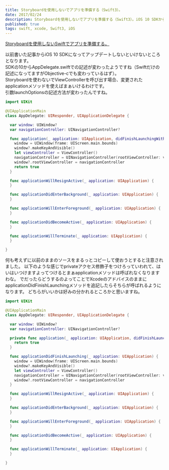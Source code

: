 ```yaml
---
title: Storyboardを使用しないでアプリを準備する（Swift3）。
date: 2017/02/24
description: Storyboardを使用しないでアプリを準備する（Swift3）。iOS 10 SDKからAppDelegate.swiftのメソッドが変わったのでその対応。
published: true
tags: swift, xcode, Swift3, iOS
---
```


[Storyboardを使用しないSwiftでアプリを準備する。](/2015/03/10/storyboardswift.html)

以前書いた記事からiOS 10 SDKになってアップデートしないといけないところとなります。  
SDKの10からAppDelegate.swiftでの記述が変わったようですね（Swiftだけの記述になってますがObjective-cでも変わっているはず）。  
Storyboardを使わないでViewControllerを呼び出す場合、変更されたapplicationメソッドを使えばまぁいけるわけです。  
引数launchOptionsの記述方法が変わったんですね。

```swift
import UIKit

@UIApplicationMain
class AppDelegate: UIResponder, UIApplicationDelegate {

  var window: UIWindow?
  var navigationController: UINavigationController?

  func application(_ application: UIApplication, didFinishLaunchingWithOptions launchOptions: [UIApplicationLaunchOptionsKey : Any]? = nil) -> Bool {
    window = UIWindow(frame: UIScreen.main.bounds)
    window?.makeKeyAndVisible()
    let viewController = ViewController()
    navigationController = UINavigationController(rootViewController: viewController)
    window?.rootViewController = navigationController
    return true
  }

  func applicationWillResignActive(_ application: UIApplication) {
  }

  func applicationDidEnterBackground(_ application: UIApplication) {
  }

  func applicationWillEnterForeground(_ application: UIApplication) {
  }

  func applicationDidBecomeActive(_ application: UIApplication) {
  }

  func applicationWillTerminate(_ application: UIApplication) {
  }

}
```
何も考えずに以前のままのソースをまるっとコピーして使おうとすると注意されました。
以下のような感じでprivateアクセス修飾子をつけろっていわれて、はいはいつけますよってつけるとまぁapplicationメソッドは呼ばれなくなりますわな。
でだったらどうするのよってことでXcodeのアドバイスのままにapplicationDidFinishLaunchingメソッドを追記したらそちらが呼ばれるようになります。
どちらがいいかは好みの分かれるところかと思いますね。

```swift
import UIKit

@UIApplicationMain
class AppDelegate: UIResponder, UIApplicationDelegate {

  var window: UIWindow?
  var navigationController: UINavigationController?

  private func application(_ application: UIApplication, didFinishLaunchingWithOptions launchOptions: [NSObject: AnyObject]?) -> Bool {
    return true
  }

  func applicationDidFinishLaunching(_ application: UIApplication) {
    window = UIWindow(frame: UIScreen.main.bounds)
    window?.makeKeyAndVisible()
    let viewController = ViewController()
    navigationController = UINavigationController(rootViewController: viewController)
    window?.rootViewController = navigationController
  }

  func applicationWillResignActive(_ application: UIApplication) {
  }

  func applicationDidEnterBackground(_ application: UIApplication) {
  }

  func applicationWillEnterForeground(_ application: UIApplication) {
  }

  func applicationDidBecomeActive(_ application: UIApplication) {
  }

  func applicationWillTerminate(_ application: UIApplication) {
  }

}
```

